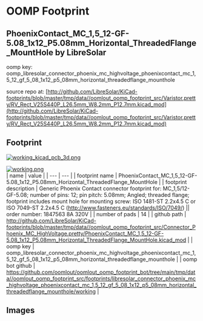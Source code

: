 # OOMP Footprint  
## PhoenixContact_MC_1,5_12-GF-5.08_1x12_P5.08mm_Horizontal_ThreadedFlange_MountHole  by LibreSolar  
  
oomp key: oomp_libresolar_connector_phoenix_mc_highvoltage_phoenixcontact_mc_1,5_12_gf_5_08_1x12_p5_08mm_horizontal_threadedflange_mounthole  
  
source repo at: [http://github.com/LibreSolar/KiCad-footprints/blob/master/tmp/data//oomlout_oomp_footprint_src/Varistor.pretty/RV_Rect_V25S440P_L26.5mm_W8.2mm_P12.7mm.kicad_mod](http://github.com/LibreSolar/KiCad-footprints/blob/master/tmp/data//oomlout_oomp_footprint_src/Varistor.pretty/RV_Rect_V25S440P_L26.5mm_W8.2mm_P12.7mm.kicad_mod)  
## Footprint  
  
[![working_kicad_pcb_3d.png](working_kicad_pcb_3d_600.png)](working_kicad_pcb_3d.png)  
  
[![working.png](working_600.png)](working.png)  
| name | value | 
| --- | --- | 
| footprint name | PhoenixContact_MC_1,5_12-GF-5.08_1x12_P5.08mm_Horizontal_ThreadedFlange_MountHole | 
| footprint description | Generic Phoenix Contact connector footprint for: MC_1,5/12-GF-5.08; number of pins: 12; pin pitch: 5.08mm; Angled; threaded flange; footprint includes mount hole for mounting screw: ISO 1481-ST 2.2x4.5 C or ISO 7049-ST 2.2x4.5 C (http://www.fasteners.eu/standards/ISO/7049/) || order number: 1847563 8A 320V | 
| number of pads | 14 | 
| github path | http://github.com/LibreSolar/KiCad-footprints/blob/master/tmp/data//oomlout_oomp_footprint_src/Connector_Phoenix_MC_HighVoltage.pretty/PhoenixContact_MC_1,5_12-GF-5.08_1x12_P5.08mm_Horizontal_ThreadedFlange_MountHole.kicad_mod | 
| oomp key | oomp_libresolar_connector_phoenix_mc_highvoltage_phoenixcontact_mc_1,5_12_gf_5_08_1x12_p5_08mm_horizontal_threadedflange_mounthole | 
| oomp bot github | https://github.com/oomlout/oomlout_oomp_footprint_bot/tree/main/tmp/data//oomlout_oomp_footprint_src/footprints/libresolar_connector_phoenix_mc_highvoltage_phoenixcontact_mc_1,5_12_gf_5_08_1x12_p5_08mm_horizontal_threadedflange_mounthole/working | 
## Images  
